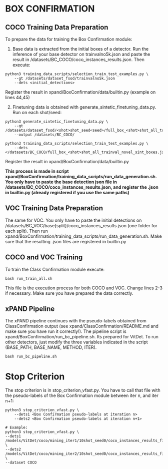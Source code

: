 # BOX CONFIRMATION


## COCO Training Data Preparation
To prepare the data for training the Box Confirmation module:

1) Base data is extracted from the initial boxes of a detector. Run the inference of your base detector on trainvalno5k.json and paste the result in /datasets/BC_COCO/coco_instances_results.json. Then execute:

```
python3 training_data_scripts/selection_train_test_examples.py \
    --gt /datasets/dataset_fsod/trainvalno5k.json
    --dets <initial_detections>
```

Register the result in xpand/BoxConfirmation/data/builtin.py (example on lines 44,45)

2) Finetuning data is obtained with generate_sintetic_finetuning_data.py. Run on each shot/seed:
```
python3 generate_sintetic_finetuning_data.py \
    --gt /datasets/dataset_fsod/<shot>shot_seed<seed>/full_box_<shot>shot_all_trainval_novel.json
    --output /datasets/BC_COCO/

python3 training_data_scripts/selection_train_test_examples.py \
    --dets </datasets/BC_COCO/full_box_<shot>shot_all_trainval_novel_sint_boxes.json>
```
Register the result in xpand/BoxConfirmation/data/builtin.py

**This process is made in script xpand/BoxConfirmation/training_data_scripts/run_data_generation.sh. You only have to paste the base detection json file in /datasets/BC_COCO/coco_instances_results.json, and register the .json in builtin.py (already registered if you use the same paths)**

## VOC Training Data Preparation
The same for VOC. You only have to paste the initial detections on /datasets/BC_VOC/base\{split\}/coco_instances_results.json (one folder for each split). Then run xpand/BoxConfirmation/training_data_scripts/run_data_generation.sh. Make sure that the resulting .json files are registered in builtin.py 




## COCO and VOC Training
To train the Class Confirmation module execute:
```
bash run_train_all.sh
```
This file is the execution process for both COCO and VOC. Change lines 2-3 if necessary. Make sure you have prepared the data correctly.


## xPAND Pipeline
The xPAND pipeline continues with the pseudo-labels obtained from ClassConfirmation output (see xpand/ClassConfirmation/README.md and make sure you have run it correctly!). The pipeline script is xpand/BoxConfirmation/run_bc_pipeline.sh. Its prepared for VitDet. To run other detectors, just modify the three variables indicated in the script (BASE_PATH, BASE_NAME, METHOD, ITER).
```
bash run_bc_pipeline.sh
```

# Stop Criterion
The stop criterion is in stop_criterion_vfast.py. You have to call that file with the pseudo-labels of the Box Confirmation module between iter n, and iter n+1:
```
python3 stop_criterion_vfast.py \
    --dets1 <Box Confirmation pseudo-labels at iteration n>
    --dets2 <Box Confirmation pseudo-labels at iteration n+1>

# Example:
python3 stop_criterion_vfast.py \
--dets1 /models/VitDet/coco/mining_iter1/10shot_seed0/coco_instances_results_filtrado_base2_nms_filt_score0.2_LC0.5_box_verification0.8.json \
--dets2 /models/VitDet/coco/mining_iter2/10shot_seed0/coco_instances_results_filtrado_base2_nms_filt_score0.2_LC0.5_box_verification0.8.json \
--dataset COCO
```
